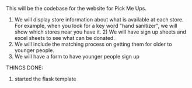 This will be the codebase for the website for Pick Me Ups.

1) We will display store information about what is available at each store. For example, when you look for a key word "hand sanitizer", we will show which stores near you have it. 2) We will have sign up sheets and excel sheets to see what can be donated. 
3) We will include the matching process on getting them for older to younger people.
4) We will have a form to have younger people sign up 


THINGS DONE:
1) started the flask template

